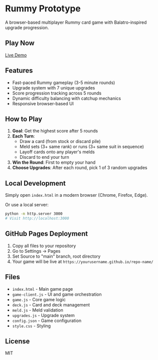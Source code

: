 # Rummy Prototype

A browser-based multiplayer Rummy card game with Balatro-inspired upgrade progression.

## Play Now

[Live Demo](#) <!-- Add your GitHub Pages URL here -->

## Features

- Fast-paced Rummy gameplay (3-5 minute rounds)
- Upgrade system with 7 unique upgrades
- Score progression tracking across 5 rounds
- Dynamic difficulty balancing with catchup mechanics
- Responsive browser-based UI

## How to Play

1. **Goal**: Get the highest score after 5 rounds
2. **Each Turn**:
   - Draw a card (from stock or discard pile)
   - Meld sets (3+ same rank) or runs (3+ same suit in sequence)
   - Layoff cards onto any player's melds
   - Discard to end your turn
3. **Win the Round**: First to empty your hand
4. **Choose Upgrades**: After each round, pick 1 of 3 random upgrades

## Local Development

Simply open `index.html` in a modern browser (Chrome, Firefox, Edge).

Or use a local server:
```bash
python -m http.server 3000
# Visit http://localhost:3000
```

## GitHub Pages Deployment

1. Copy all files to your repository
2. Go to Settings → Pages
3. Set Source to "main" branch, root directory
4. Your game will be live at `https://yourusername.github.io/repo-name/`

## Files

- `index.html` - Main game page
- `game-client.js` - UI and game orchestration
- `game.js` - Core game logic
- `deck.js` - Card and deck management
- `meld.js` - Meld validation
- `upgrades.js` - Upgrade system
- `config.json` - Game configuration
- `style.css` - Styling

## License

MIT
